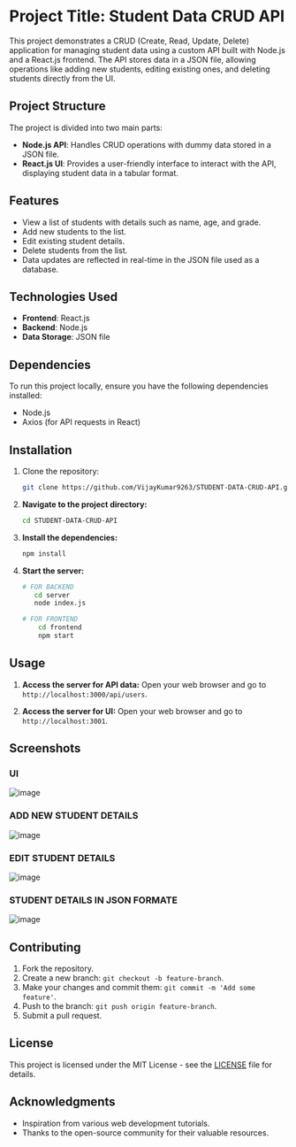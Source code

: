 # Project Title: Student Data CRUD API

This project demonstrates a CRUD (Create, Read, Update, Delete) application for managing student data using a custom API built with Node.js and a React.js frontend. The API stores data in a JSON file, allowing operations like adding new students, editing existing ones, and deleting students directly from the UI.

## Project Structure

The project is divided into two main parts:
- **Node.js API**: Handles CRUD operations with dummy data stored in a JSON file.
- **React.js UI**: Provides a user-friendly interface to interact with the API, displaying student data in a tabular format.

## Features

- View a list of students with details such as name, age, and grade.
- Add new students to the list.
- Edit existing student details.
- Delete students from the list.
- Data updates are reflected in real-time in the JSON file used as a database.

## Technologies Used

- **Frontend**: React.js
- **Backend**: Node.js
- **Data Storage**: JSON file


## Dependencies

To run this project locally, ensure you have the following dependencies installed:
- Node.js
- Axios (for API requests in React)

## Installation

1. Clone the repository:
   ```bash
   git clone https://github.com/VijayKumar9263/STUDENT-DATA-CRUD-API.git
    ```

2. **Navigate to the project directory:**
    ```bash
   cd STUDENT-DATA-CRUD-API
    ```

3. **Install the dependencies:**
    ```bash
    npm install
    ```

4. **Start the server:**
    ```bash
    # FOR BACKEND
       cd server
       node index.js

    # FOR FRONTEND
        cd frontend
        npm start
    ```
    
## Usage
1. **Access the server for API data:**
    Open your web browser and go to `http://localhost:3000/api/users`.

2. **Access the server for UI:**
    Open your web browser and go to `http://localhost:3001`.

## Screenshots

### UI
![image](https://github.com/VijayKumar9263/STUDENT-DATA-CRUD-API/assets/134833144/e4b656fc-4b11-4ced-9af7-2d3c1eeab134)


### ADD NEW STUDENT DETAILS
![image](https://github.com/VijayKumar9263/STUDENT-DATA-CRUD-API/assets/134833144/86c7af2d-ca4a-4d89-854b-3484aae36473)


### EDIT STUDENT DETAILS
![image](https://github.com/VijayKumar9263/STUDENT-DATA-CRUD-API/assets/134833144/2a3675ed-0ed6-42a3-890f-7c3032902b34)


### STUDENT DETAILS IN JSON FORMATE
![image](https://github.com/VijayKumar9263/STUDENT-DATA-CRUD-API/assets/134833144/5db97949-44c1-4359-ace0-4e068bb31283)


## Contributing
1. Fork the repository.
2. Create a new branch: `git checkout -b feature-branch`.
3. Make your changes and commit them: `git commit -m 'Add some feature'`.
4. Push to the branch: `git push origin feature-branch`.
5. Submit a pull request.

## License
This project is licensed under the MIT License - see the [LICENSE](LICENSE) file for details.

## Acknowledgments
- Inspiration from various web development tutorials.
- Thanks to the open-source community for their valuable resources.
